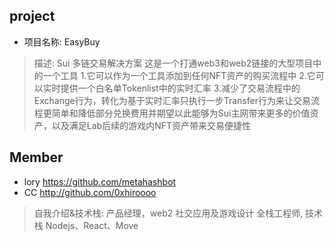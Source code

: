 ## project
- 项目名称: EasyBuy
> 描述: Sui 多链交易解决方案
> 这是一个打通web3和web2链接的大型项目中的一个工具
> 1.它可以作为一个工具添加到任何NFT资产的购买流程中
> 2.它可以实时提供一个白名单Tokenlist中的实时汇率
> 3.减少了交易流程中的Exchange行为，转化为基于实时汇率只执行一步Transfer行为来让交易流程更简单和降低部分兑换费用并期望以此能够为Sui主网带来更多的价值资产，以及满足Lab后续的游戏内NFT资产带来交易便捷性


## Member
- lory  https://github.com/metahashbot
- CC    http://github.com/0xhiroooo 
> 自我介绍&技术栈:
> 产品经理，web2 社交应用及游戏设计
> 全栈工程师, 技术栈 Nodejs、React、Move


